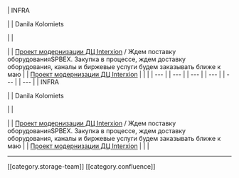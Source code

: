





| INFRA

 | 
| Danila Kolomiets

 | 
|  

 | 
| [Проект модернизации ДЦ Interxion](http://jira/browse/SD-207283) / Ждем поставку оборудованияSPBEX. Закупка в процессе, ждем доставку оборудования, каналы и биржевые услуги будем заказывать ближе к маю | 
| [Проект модернизации ДЦ Interxion](http://jira/browse/SD-207283) | 
|  | 
|  --- | 
|  --- | 
|  --- | 
|  --- | 
|  --- | 
|  --- | 
| INFRA

 | 
| Danila Kolomiets

 | 
|  

 | 
| [Проект модернизации ДЦ Interxion](http://jira/browse/SD-207283) / Ждем поставку оборудованияSPBEX. Закупка в процессе, ждем доставку оборудования, каналы и биржевые услуги будем заказывать ближе к маю | 
| [Проект модернизации ДЦ Interxion](http://jira/browse/SD-207283) | 
|  | 







*****

[[category.storage-team]] 
[[category.confluence]] 
